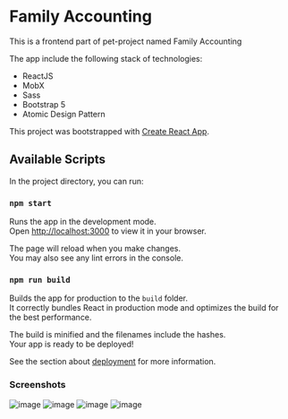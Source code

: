 # Family Accounting

This is a frontend part of pet-project named Family Accounting

The app include the following stack of technologies:
- ReactJS
- MobX
- Sass
- Bootstrap 5
- Atomic Design Pattern

This project was bootstrapped with [Create React App](https://github.com/facebook/create-react-app).

## Available Scripts

In the project directory, you can run:

### `npm start`

Runs the app in the development mode.\
Open [http://localhost:3000](http://localhost:3000) to view it in your browser.

The page will reload when you make changes.\
You may also see any lint errors in the console.

### `npm run build`

Builds the app for production to the `build` folder.\
It correctly bundles React in production mode and optimizes the build for the best performance.

The build is minified and the filenames include the hashes.\
Your app is ready to be deployed!

See the section about [deployment](https://facebook.github.io/create-react-app/docs/deployment) for more information.

### Screenshots
![image](https://user-images.githubusercontent.com/54138100/153630232-a272054b-da00-45dd-8fe0-4a1d2387b272.png)
![image](https://user-images.githubusercontent.com/54138100/153630305-d023c8fc-3906-43ca-9701-aea7da8c3db1.png)
![image](https://user-images.githubusercontent.com/54138100/153630395-54122aa9-d725-4f97-9eeb-4c870ba3c660.png)
![image](https://user-images.githubusercontent.com/54138100/153630450-e5338207-b18d-4fb7-b6df-d277fe9ba69b.png)
